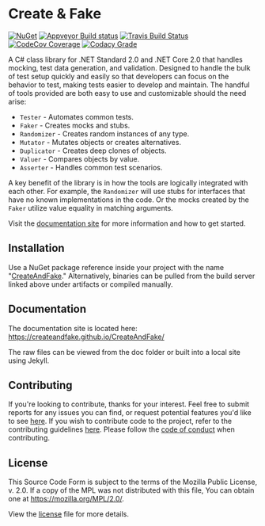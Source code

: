 # Create & Fake

[![NuGet](https://img.shields.io/badge/nuget-v1.4.0-blue.svg?style=flat)](https://www.nuget.org/packages/CreateAndFake) [![Appveyor Build status](https://ci.appveyor.com/api/projects/status/rmbj86u333y66hfw/branch/master?svg=true)](https://ci.appveyor.com/project/Werebunny/createandfake) [![Travis Build Status](https://travis-ci.org/CreateAndFake/CreateAndFake.svg?branch=master)](https://travis-ci.org/CreateAndFake/CreateAndFake) [![CodeCov Coverage](https://codecov.io/gh/CreateAndFake/CreateAndFake/branch/master/graph/badge.svg)](https://codecov.io/gh/CreateAndFake/CreateAndFake) [![Codacy Grade](https://api.codacy.com/project/badge/Grade/cc753a1417c24f6dba43e2386e89005a)](https://www.codacy.com/app/Werebunny/CreateAndFake?utm_source=github.com&amp;utm_medium=referral&amp;utm_content=CreateAndFake/CreateAndFake&amp;utm_campaign=Badge_Grade)

A C# class library for .NET Standard 2.0 and .NET Core 2.0 that handles mocking, test data generation, and validation. Designed to handle the bulk of test setup quickly and easily so that developers can focus on the behavior to test, making tests easier to develop and maintain. The handful of tools provided are both easy to use and customizable should the need arise:

* `Tester` - Automates common tests.
* `Faker` - Creates mocks and stubs.
* `Randomizer` - Creates random instances of any type.
* `Mutator` - Mutates objects or creates alternatives.
* `Duplicator` - Creates deep clones of objects.
* `Valuer` - Compares objects by value.
* `Asserter` - Handles common test scenarios.

A key benefit of the library is in how the tools are logically integrated with each other. For example, the `Randomizer` will use stubs for interfaces that have no known implementations in the code. Or the mocks created by the `Faker` utilize value equality in matching arguments.

Visit the [documentation site](https://createandfake.github.io/CreateAndFake/) for more information and how to get started.

## Installation

Use a NuGet package reference inside your project with the name "[CreateAndFake](https://www.nuget.org/packages/CreateAndFake)." Alternatively, binaries can be pulled from the build server linked above under artifacts or compiled manually.

## Documentation

The documentation site is located here: https://createandfake.github.io/CreateAndFake/

The raw files can be viewed from the doc folder or built into a local site using Jekyll.

## Contributing

If you're looking to contribute, thanks for your interest. Feel free to submit reports for any issues you can find, or request potential features you'd like to see [here](../../issues). If you wish to contribute code to the project, refer to the contributing guidelines [here](docs/CONTRIBUTING.md). Please follow the [code of conduct](docs/CODE_OF_CONDUCT.md) when contributing.

## License

This Source Code Form is subject to the terms of the Mozilla Public License, v. 2.0. If a copy of the MPL was not distributed with this file, You can obtain one at https://mozilla.org/MPL/2.0/.

View the [license](LICENSE.txt) file for more details.
